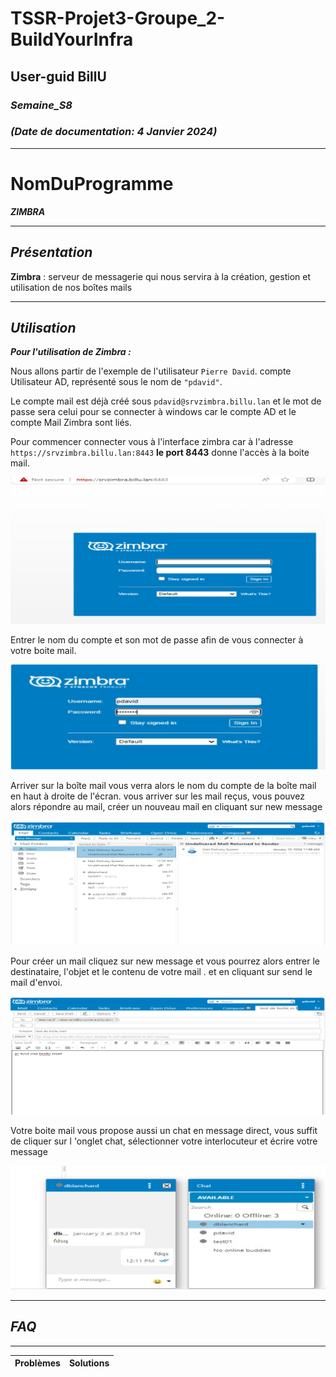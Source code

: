 # TSSR-Projet3-Groupe_2-BuildYourInfra

## User-guid BillU

### _Semaine_S8_

### _(Date de documentation: 4 Janvier 2024)_

______________

# **NomDuProgramme**
***ZIMBRA***
___________

## **_Présentation_**

**Zimbra** : serveur de messagerie qui nous servira à la création, gestion et utilisation de nos boîtes mails
______________

## **_Utilisation_**

***Pour l'utilisation de Zimbra :***

Nous allons partir de l'exemple de l'utilisateur `Pierre David`. compte Utilisateur AD, représenté sous le nom de `"pdavid"`.


Le compte mail est déjà créé sous `pdavid@srvzimbra.billu.lan` et le mot de passe sera celui pour se connecter à windows car le compte AD et le compte Mail Zimbra sont liés.


Pour commencer connecter vous à l'interface zimbra car à l'adresse `https://srvzimbra.billu.lan:8443`  **le port 8443** donne l'accès à la boite mail.


![img1](https://github.com/Bilal-Aldimashq/TSSR-Projet3-Groupe_2-BuildYourInfra/blob/main/Resources/TutoZimbra/Capture1.JPG?raw=true)


Entrer le nom du compte et son mot de passe afin de vous connecter à votre boite mail.


![img2](https://github.com/Bilal-Aldimashq/TSSR-Projet3-Groupe_2-BuildYourInfra/blob/main/Resources/TutoZimbra/Capture2.JPG?raw=true)


Arriver sur la boîte mail vous verra alors le nom du compte de la boîte mail en haut à droite de l'écran. vous arriver sur les mail reçus, vous pouvez alors répondre au mail, créer un nouveau mail en cliquant sur new message


![img3](https://github.com/Bilal-Aldimashq/TSSR-Projet3-Groupe_2-BuildYourInfra/blob/main/Resources/TutoZimbra/Capture3.JPG?raw=true)


Pour créer un mail cliquez sur new message et vous pourrez alors entrer le destinataire, l'objet et le contenu de votre mail . et en cliquant sur send le mail d'envoi.


![img4](https://github.com/Bilal-Aldimashq/TSSR-Projet3-Groupe_2-BuildYourInfra/blob/main/Resources/TutoZimbra/Capture4.JPG?raw=true)


Votre boite mail vous propose aussi un chat en message direct, vous suffit de cliquer sur l 'onglet chat, sélectionner votre interlocuteur et écrire votre message


![img5](https://github.com/Bilal-Aldimashq/TSSR-Projet3-Groupe_2-BuildYourInfra/blob/main/Resources/TutoZimbra/Capture5.JPG?raw=true)

______________

## _**FAQ**_

_____________

| **Problèmes** | **Solutions** |
|-----|--------|
